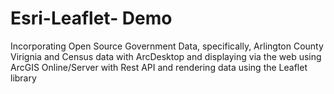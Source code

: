 # Esri-Leaflet- Demo
Incorporating Open Source Government Data, specifically, Arlington County Virignia and Census data with ArcDesktop and displaying via the web using ArcGIS Online/Server with Rest API and rendering data using the Leaflet library
